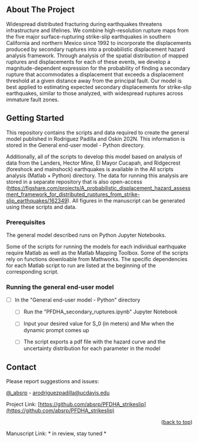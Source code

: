 <!-- Improved compatibility of back to top link: See: https://github.com/othneildrew/Best-README-Template/pull/73 -->
<a name="readme-top"></a>
<!--
*** Thanks for checking out the Best-README-Template. If you have a suggestion
*** that would make this better, please fork the repo and create a pull request
*** or simply open an issue with the tag "enhancement".
*** Don't forget to give the project a star!
*** Thanks again! Now go create something AMAZING! :D
-->


<!-- ABOUT THE PROJECT -->
## About The Project

Widespread distributed fracturing during earthquakes threatens infrastructure and lifelines. We combine high-resolution rupture maps from the five major surface-rupturing strike-slip earthquakes in southern California and northern Mexico since 1992 to incorporate the displacements produced by secondary ruptures into a probabilistic displacement hazard analysis framework. Through analysis of the spatial distribution of mapped ruptures and displacements for each of these events, we develop a magnitude-dependent expression for the probability of finding a secondary rupture that accommodates a displacement that exceeds a displacement threshold at a given distance away from the principal fault. Our model is best applied to estimating expected secondary displacements for strike-slip earthquakes, similar to those analyzed, with widespread ruptures across immature fault zones. 

<!-- GETTING STARTED -->
## Getting Started

This repository contains the scripts and data required to create the general model published in Rodriguez Padilla and Oskin 202N. This information is stored in the General end-user model - Python directory. 

Additionally, all of the scripts to develop this model based on analysis of data from the Landers, Hector Mine, El Mayor Cucapah, and Ridgecrest (foreshock and mainshock) earthquakes is available in the All scripts analysis (Matlab + Python) directory. The data for running this analysis are stored in a separate repository that is also open-access (https://figshare.com/projects/A_probabilistic_displacement_hazard_assessment_framework_for_distributed_ruptures_from_strike-slip_earthquakes/162349). All figures in the manuscript can be generated using these scripts and data. 

### Prerequisites

The general model described runs on Python Jupyter Notebooks. 

Some of the scripts for running the models for each individual earthquake require Matlab as well as the Matlab Mapping Toolbox. Some of the scripts rely on functions downloable from Mathworks. The specific dependencies for each Matlab script to run are listed at the beginning of the corresponding script. 


<!-- ROADMAP -->
### Running the general end-user model

- [ ] In the "General end-user model - Python" directory
    - [ ] Run the "PFDHA_secondary_ruptures.ipynb" Jupyter Notebook
    - [ ] Input your desired value for S_0 (in meters) and Mw when the dynamic prompt comes up
    - [ ] The script exports a pdf file with the hazard curve and the uncertainty distribution for each parameter in the  model


<!-- CONTACT -->
## Contact

Please report suggestions and issues:

[@_absrp](https://twitter.com/_absrp) - arodriguezpadilla@ucdavis.edu

Project Link: [https://github.com/absrp/PFDHA_strikeslip](https://github.com/absrp/PFDHA_strikeslip)

<p align="right">(<a href="#readme-top">back to top</a>)</p>

Manuscript Link: * in review, stay tuned *




